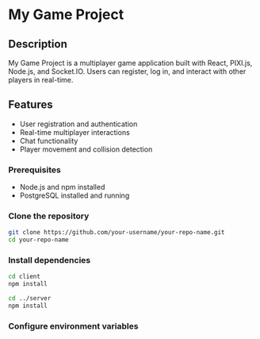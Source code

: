 # My Game Project

## Description

My Game Project is a multiplayer game application built with React, PIXI.js, Node.js, and Socket.IO. Users can register, log in, and interact with other players in real-time.

## Features

- User registration and authentication
- Real-time multiplayer interactions
- Chat functionality
- Player movement and collision detection

### Prerequisites

- Node.js and npm installed
- PostgreSQL installed and running

### Clone the repository

```bash
git clone https://github.com/your-username/your-repo-name.git
cd your-repo-name
```

### Install dependencies

```bash
cd client
npm install
```

```bash
cd ../server
npm install
```

### Configure environment variables
